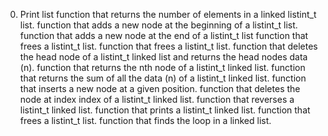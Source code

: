 0. Print list
 function that returns the number of elements in a linked listint_t list.
 function that adds a new node at the beginning of a listint_t list.
 function that adds a new node at the end of a listint_t list
 function that frees a listint_t list.
function that frees a listint_t list.
function that deletes the head node of a listint_t linked list and returns the head nodes data (n).
function that returns the nth node of a listint_t linked list.
 function that returns the sum of all the data (n) of a listint_t linked list.
function that inserts a new node at a given position.
 function that deletes the node at index index of a listint_t linked list.
function that reverses a listint_t linked list.
function that prints a listint_t linked list.
function that frees a listint_t list.
function that finds the loop in a linked list.
